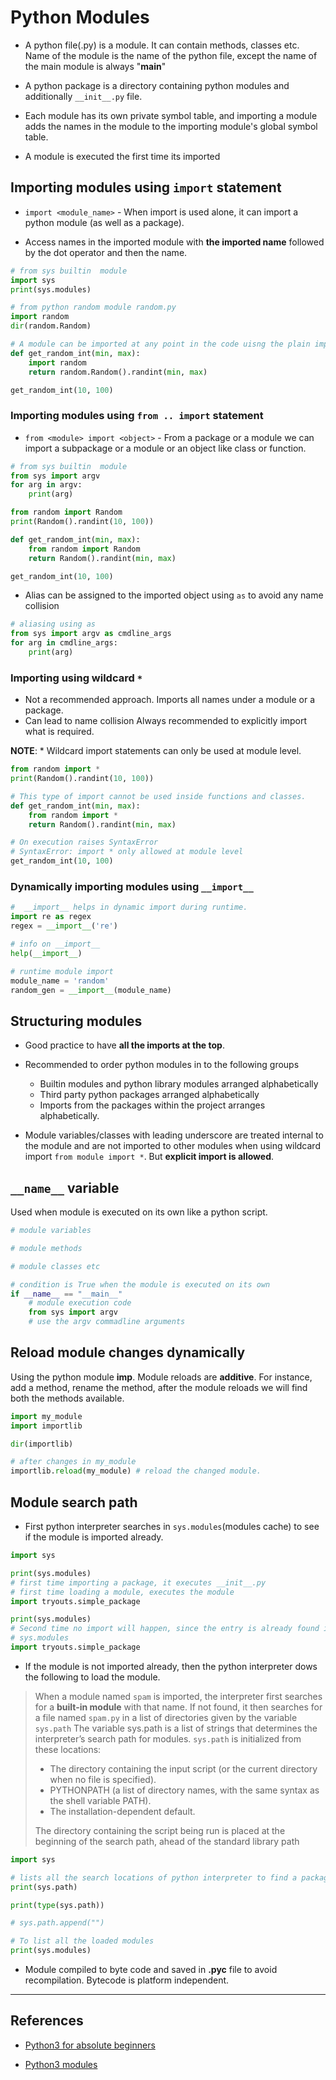 # Python Modules

* A python file(.py) is a module. It can contain methods, classes etc. Name of the module is the name of the python file, except the name of the main module is always "__main__"

* A python package is a directory containing python modules and additionally `__init__.py` file.

* Each module has its own private symbol table, and importing a module adds the names in the module to the importing module's global symbol table.

* A module is executed the first time its imported

## Importing modules using `import` statement

* `import <module_name>` - When import is used alone, it can import a python module (as well as a package).

* Access names in the imported module with **the imported name** followed by the dot operator and then the name.

```Python
# from sys builtin  module
import sys
print(sys.modules)

# from python random module random.py
import random
dir(random.Random)

# A module can be imported at any point in the code uisng the plain import statement
def get_random_int(min, max):
    import random
    return random.Random().randint(min, max)

get_random_int(10, 100)
```

### Importing modules using `from .. import` statement

* `from <module> import <object>` - From a package or a module we can import a subpackage or a module or an object like class or function.

```Python
# from sys builtin  module
from sys import argv
for arg in argv:
    print(arg)

from random import Random
print(Random().randint(10, 100))

def get_random_int(min, max):
    from random import Random
    return Random().randint(min, max)

get_random_int(10, 100)
```

* Alias can be assigned to the imported object using `as` to avoid any name collision

```Python
# aliasing using as
from sys import argv as cmdline_args
for arg in cmdline_args:
    print(arg)
```

### Importing using wildcard `*`

* Not a recommended approach. Imports all names under a module or a package.
* Can lead to name collision Always recommended to explicitly import what is required.

**NOTE**: * Wildcard import statements can only be used at module level.

```Python
from random import *
print(Random().randint(10, 100))

# This type of import cannot be used inside functions and classes.
def get_random_int(min, max):
    from random import *
    return Random().randint(min, max)

# On execution raises SyntaxError
# SyntaxError: import * only allowed at module level
get_random_int(10, 100)
```

### Dynamically importing modules using `__import__`

```Python
#  __import__ helps in dynamic import during runtime.
import re as regex
regex = __import__('re')

# info on __import__
help(__import__)

# runtime module import
module_name = 'random'
random_gen = __import__(module_name)
```

## Structuring modules

* Good practice to have **all the imports at the top**.

* Recommended to order python modules in to the following groups
  * Builtin modules and python library modules arranged alphabetically
  * Third party python packages arranged alphabetically
  * Imports from the packages within the project arranges alphabetically.

* Module variables/classes with leading underscore are treated internal to the module and are not imported to other modules when using wildcard import `from module import *`. But **explicit import is allowed**.

## `__name__` variable

Used when module is executed on its own like a python script.

```Python
# module variables

# module methods

# module classes etc

# condition is True when the module is executed on its own
if __name__ == "__main__"
    # module execution code
    from sys import argv
    # use the argv commadline arguments

```

## Reload module changes dynamically

Using the python module **imp**. Module reloads are **additive**. For instance, add a method, rename the method, after the module reloads we will find both the methods available.

```Python
import my_module
import importlib

dir(importlib)

# after changes in my_module
importlib.reload(my_module) # reload the changed module.
```

## Module search path

* First python interpreter searches in `sys.modules`(modules cache) to see if the module is imported already.

```Python
import sys

print(sys.modules)
# first time importing a package, it executes __init__.py
# first time loading a module, executes the module
import tryouts.simple_package

print(sys.modules)
# Second time no import will happen, since the entry is already found in the
# sys.modules
import tryouts.simple_package
```

* If the module is not imported already, then the python interpreter dows the following to load the module.

> When a module named `spam` is imported, the interpreter first searches for a **built-in module** with that name. If not found, it then searches for a file named `spam.py` in a list of directories given by the variable `sys.path`
> The variable sys.path is a list of strings that determines the interpreter’s search path for modules. `sys.path` is initialized from these locations:
>
> * The directory containing the input script (or the current directory when no file is specified).
> * PYTHONPATH (a list of directory names, with the same syntax as the shell variable PATH).
> * The installation-dependent default.
>
> The directory containing the script being run is placed at the beginning of the search path, ahead of the standard library path

```Python
import sys

# lists all the search locations of python interpreter to find a package or module
print(sys.path)

print(type(sys.path))

# sys.path.append("")

# To list all the loaded modules
print(sys.modules)
```

* Module compiled to byte code and saved in **.pyc** file to avoid recompilation. Bytecode is platform independent.

---

## References

* [Python3 for absolute beginners](https://www.amazon.in/Python-Absolute-Beginners-Tim-Hall/dp/1430216328)

* [Python3 modules](https://docs.python.org/3/tutorial/modules.html)
